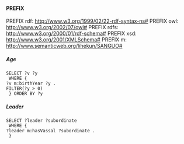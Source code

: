 #### PREFIX
PREFIX rdf: <http://www.w3.org/1999/02/22-rdf-syntax-ns#>
PREFIX owl: <http://www.w3.org/2002/07/owl#>
PREFIX rdfs: <http://www.w3.org/2000/01/rdf-schema#>
PREFIX xsd: <http://www.w3.org/2001/XMLSchema#>
PREFIX m: <http://www.semanticweb.org/lihekun/SANGUO#>

##### Age
```
SELECT ?v ?y
 WHERE {
?v m:birthYear ?y .
FILTER(?y > 0)
 } ORDER BY ?y
```

##### Leader
```
SELECT ?leader ?subordinate
 WHERE {
?leader m:hasVassal ?subordinate .
 }
```

##### 